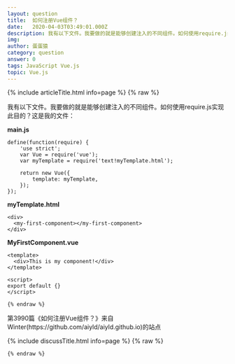 ```yaml
---
layout: question
title:  如何注册Vue组件？
date:   2020-04-03T03:49:01.000Z
description: 我有以下文件。我要做的就是能够创建注入的不同组件。如何使用require.js实现此目的？这是我的文件：main.jsdefine(functio...
img: 
author: 蛋蛋猿
category: question
answer: 0
tags: JavaScript Vue.js
topic: Vue.js
---
```

<div class="article-root">
  <div class="article">
    {% include articleTitle.html info=page %}
    {% raw %}
    <div class="article-content"><p><font style="vertical-align: inherit;"><font style="vertical-align: inherit;">我有以下文件。</font><font style="vertical-align: inherit;">我要做的就是能够创建注入的不同组件。</font><font style="vertical-align: inherit;">如何使用require.js实现此目的？</font><font style="vertical-align: inherit;">这是我的文件：</font></font></p>

<p><strong><font style="vertical-align: inherit;"><font style="vertical-align: inherit;">main.js</font></font></strong></p>

<pre><code>define(function(require) {<font></font>
    'use strict';<font></font>
    var Vue = require('vue');<font></font>
    var myTemplate = require('text!myTemplate.html');<font></font>
<font></font>
    return new Vue({<font></font>
        template: myTemplate,<font></font>
    });<font></font>
});<font></font>
</code></pre>

<p><strong><font style="vertical-align: inherit;"><font style="vertical-align: inherit;">myTemplate.html</font></font></strong></p>

<pre><code>&lt;div&gt;<font></font>
  &lt;my-first-component&gt;&lt;/my-first-component&gt;<font></font>
&lt;/div&gt;<font></font>
</code></pre>

<p><strong><font style="vertical-align: inherit;"><font style="vertical-align: inherit;">MyFirstComponent.vue</font></font></strong></p>

<pre><code>&lt;template&gt;<font></font>
  &lt;div&gt;This is my component!&lt;/div&gt;<font></font>
&lt;/template&gt;<font></font>
<font></font>
&lt;script&gt;<font></font>
export default {}<font></font>
&lt;/script&gt;<font></font>
</code></pre></div>
    {% endraw %}
  </div>
  <p class="winter_mark">第3990篇《如何注册Vue组件？》来自Winter(https://github.com/aiyld/aiyld.github.io)的站点</p>
  <div class="discuss-wrapper">
    {% include discussTitle.html info=page %}
    {% raw %}
    
    {% endraw %}
  </div>
<div>
